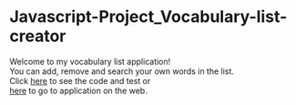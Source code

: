 # Javascript-Project_Vocabulary-list-creator
Welcome to my vocabulary list application! <br>
You can add, remove and search your own words in the list. <br>
Click <a href="https://codepen.io/hsh803/pen/PggNZN">here</a> to see the code and test or <br>
<a href="https://hsh803.github.io/vocabulary-list-app/">here</a> to go to application on the web.

